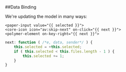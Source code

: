 ##Data Binding

We're updating the model in many ways:
 
```markup
<paper-input value="{{ selected }}">
<core-icon icon="av:skip-next" on-click="{{ next }}">
<polymer-element on-key-right="{{ next }}">
```

```javascript
next: function ( /*e, data, sender*/ ) {
    this.selected = +this.selected;
    if ( this.selected < this.files.length - 1 ) {
        this.selected += 1;
    }
}
```